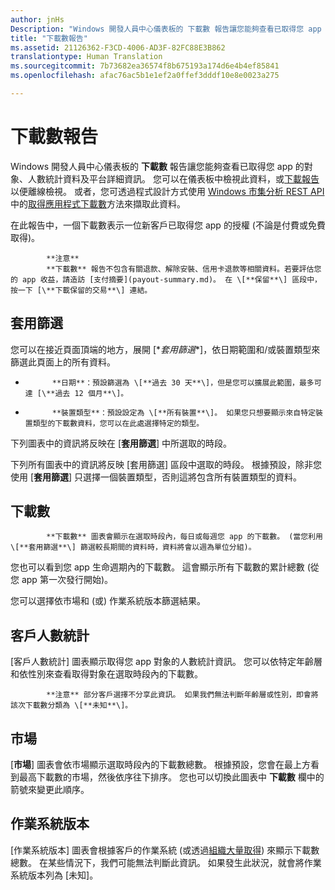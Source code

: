 ```yaml
---
author: jnHs
Description: "Windows 開發人員中心儀表板的 下載數 報告讓您能夠查看已取得您 app 的對象、人數統計資料及平台詳細資訊。"
title: "下載數報告"
ms.assetid: 21126362-F3CD-4006-AD3F-82FC88E3B862
translationtype: Human Translation
ms.sourcegitcommit: 7b73682ea36574f8b675193a174d6e4b4ef85841
ms.openlocfilehash: afac76ac5b1e1ef2a0ffef3dddf10e8e0023a275

---
```


# 下載數報告


Windows 開發人員中心儀表板的 **下載數** 報告讓您能夠查看已取得您 app 的對象、人數統計資料及平台詳細資訊。 您可以在儀表板中檢視此資料，或[下載報告](download-analytic-reports.md)以便離線檢視。 或者，您可透過程式設計方式使用 [Windows 市集分析 REST API](../monetize/access-analytics-data-using-windows-store-services.md) 中的[取得應用程式下載數](../monetize/get-app-acquisitions.md)方法來擷取此資料。

在此報告中，一個下載數表示一位新客戶已取得您 app 的授權 (不論是付費或免費取得)。

> 
            **注意**
            **下載數** 報告不包含有關退款、解除安裝、信用卡退款等相關資料。若要評估您的 app 收益，請造訪 [支付摘要](payout-summary.md)。 在 \[**保留**\] 區段中，按一下 [\**下載保留的交易**\] 連結。



## 套用篩選


您可以在接近頁面頂端的地方，展開 [\**套用篩選**\]，依日期範圍和/或裝置類型來篩選此頁面上的所有資料。

-   
            **日期**：預設篩選為 \[**過去 30 天**\]，但是您可以擴展此範圍，最多可達 [\**過去 12 個月**\]。
-   
            **裝置類型**：預設設定為 \[**所有裝置**\]。 如果您只想要顯示來自特定裝置類型的下載數資料，您可以在此處選擇特定的類型。

下列圖表中的資訊將反映在 \[**套用篩選**\] 中所選取的時段。

下列所有圖表中的資訊將反映 [套用篩選] 區段中選取的時段。 根據預設，除非您使用 \[**套用篩選**\] 只選擇一個裝置類型，否則這將包含所有裝置類型的資料。

## 下載數



            **下載數** 圖表會顯示在選取時段內，每日或每週您 app 的下載數。 (當您利用 \[**套用篩選**\] 篩選較長期間的資料時，資料將會以週為單位分組)。

您也可以看到您 app 生命週期內的下載數。 這會顯示所有下載數的累計總數 (從您 app 第一次發行開始)。

您可以選擇依市場和 (或) 作業系統版本篩選結果。

## 客戶人數統計


[客戶人數統計] 圖表顯示取得您 app 對象的人數統計資訊。 您可以依特定年齡層和依性別來查看取得對象在選取時段內的下載數。

> 
            **注意** 部分客戶選擇不分享此資訊。 如果我們無法判斷年齡層或性別，即會將該次下載數分類為 \[**未知**\]。

 

## 市場


\[**市場**\] 圖表會依市場顯示選取時段內的下載數總數。 根據預設，您會在最上方看到最高下載數的市場，然後依序往下排序。 您也可以切換此圖表中 **下載數** 欄中的箭號來變更此順序。

## 作業系統版本


[作業系統版本] 圖表會根據客戶的作業系統 (或透過[組織大量取得](organizational-licensing.md)) 來顯示下載數總數。 在某些情況下，我們可能無法判斷此資訊。 如果發生此狀況，就會將作業系統版本列為 [未知]。



 

 



<!--HONumber=Nov16_HO1-->


